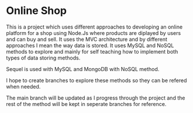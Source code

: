 # Online Shop

This is a project which uses different approaches to developing an online platform for a shop using Node.Js where products are diplayed by users and can buy and sell. It uses the MVC architecture and by different approaches I mean the way data is stored. It uses MySQL and NoSQL methods to explore and mainly for self teaching how to implement both types of data storing methods.

Sequel is used with MySQL and MongoDB with NoSQL method.

I hope to create branches to explore these methods so they can be refered when needed.

The main branch will be updated as I progress through the project and the rest of the method will be kept in seperate branches for reference.
